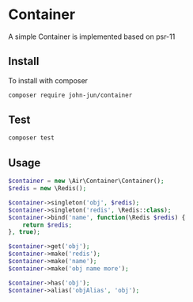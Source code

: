 Container
=============
A simple Container is implemented based on psr-11

Install
-------
To install with composer
```sh
composer require john-jun/container
```

Test
-----
```sh
composer test
```

Usage
-----
```php
$container = new \Air\Container\Container();
$redis = new \Redis();

$container->singleton('obj', $redis);
$container->singleton('redis', \Redis::class);
$container->bind('name', function(\Redis $redis) {
    return $redis;
}, true);

$container->get('obj');
$container->make('redis');
$container->make('name');
$container->make('obj name more');

$container->has('obj');
$container->alias('objAlias', 'obj');
```